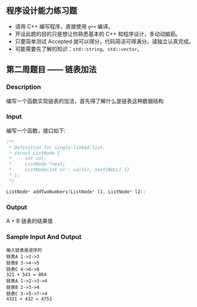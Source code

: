 ## 程序设计能力练习题

- 请用 C++ 编写程序，直接使用 `g++` 编译。
- 开设此题的目的只是想让你熟悉基本的 C++ 和程序设计，多动动脑筋。
- 只要简单测试 Accepted 就可以得分，代码简洁可得满分。请独立认真完成。
- 可能需要先了解的知识：`std::string`、`std::vector`。


## 第二周题目 —— 链表加法

### Description

编写一个函数实现链表的加法，首先得了解什么是链表这种数据结构

### Input

编写一个函数，接口如下:

```cpp
/**
 * Definition for singly-linked list.
 * struct ListNode {
 *     int val;
 *     ListNode *next;
 *     ListNode(int x) : val(x), next(NULL) {}
 * };
 */

ListNode* addTwoNumbers(ListNode* l1, ListNode* l2);
```

### Output

A + B 链表的结果值

### Sample Input And Output

```shell
输入链表是逆序的
链表A 1->2->3
链表B 3->4->5
链表C 4->6->8
321 + 543 = 864
链表A 1->2->3->4
链表B 2->3->4
链表C 3->5->7->4
4321 + 432 = 4753
```
